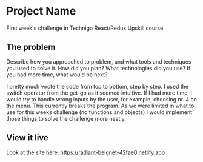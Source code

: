 # Project Name

First week's challenge in Technigo React/Redux Upskill course.

## The problem

Describe how you approached to problem, and what tools and techniques you used to solve it. How did you plan? What technologies did you use? If you had more time, what would be next?

I pretty much wrote the code from top to bottom, step by step. I used the switch operator from the get-go as it seemed intuitive. If I had more time, I would try to handle wrong inputs by the user, for example, choosing nr. 4 on the menu. This currently breaks the program. As we were limited in what to use for this weeks challenge (no functions and objects) I would implement those things to solve the challenge more neatly.

## View it live

Look at the site here: https://radiant-beignet-42fae0.netlify.app
